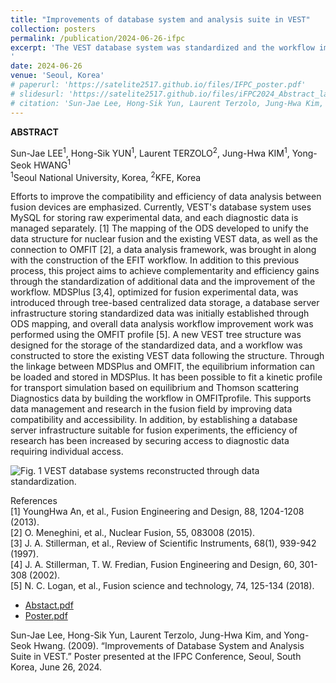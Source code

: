 ```yaml
---
title: "Improvements of database system and analysis suite in VEST"
collection: posters
permalink: /publication/2024-06-26-ifpc
excerpt: 'The VEST database system was standardized and the workflow improved to enhance data compatibility and efficiency in fusion research. This project enabled unified data management and the generation of kinetic profiles for transport simulations, significantly improving research efficiency..
'
date: 2024-06-26
venue: 'Seoul, Korea'
# paperurl: 'https://satelite2517.github.io/files/IFPC_poster.pdf'
# slidesurl: 'https://satelite2517.github.io/files/iFPC2024_Abstract_latest.pdf'
# citation: 'Sun-Jae Lee, Hong-Sik Yun, Laurent Terzolo, Jung-Hwa Kim, and Yong-Seok Hwang. (2009). “Improvements of Database System and Analysis Suite in VEST.” Poster presented at the IFPC Conference, Seoul, South Korea, June 26, 2024.'
---
```


**ABSTRACT**

Sun-Jae LEE<sup>1</sup>, Hong-Sik YUN<sup>1</sup>, Laurent TERZOLO<sup>2</sup>, Jung-Hwa KIM<sup>1</sup>, Yong-Seok HWANG<sup>1</sup>  
<sup>1</sup>Seoul National University, Korea, <sup>2</sup>KFE, Korea

Efforts to improve the compatibility and efficiency of data analysis between fusion devices are emphasized. Currently, VEST's database system uses MySQL for storing raw experimental data, and each diagnostic data is managed separately. [1] The mapping of the ODS developed to unify the data structure for nuclear fusion and the existing VEST data, as well as the connection to OMFIT [2], a data analysis framework, was brought in along with the construction of the EFIT workflow. In addition to this previous process, this project aims to achieve complementarity and efficiency gains through the standardization of additional data and the improvement of the workflow. MDSPlus [3,4], optimized for fusion experimental data, was introduced through tree-based centralized data storage, a database server infrastructure storing standardized data was initially established through ODS mapping, and overall data analysis workflow improvement work was performed using the OMFIT profile [5]. A new VEST tree structure was designed for the storage of the standardized data, and a workflow was constructed to store the existing VEST data following the structure. Through the linkage between MDSPlus and OMFIT, the equilibrium information can be loaded and stored in MDSPlus. It has been possible to fit a kinetic profile for transport simulation based on equilibrium and Thomson scattering Diagnostics data by building the workflow in OMFITprofile. This supports data management and research in the fusion field by improving data compatibility and accessibility. In addition, by establishing a database server infrastructure suitable for fusion experiments, the efficiency of research has been increased by securing access to diagnostic data requiring individual access.

 
![Fig. 1 VEST database systems reconstructed through data standardization.](https://satelite2517.github.io/images/IFPC_VEST_final.png)

References  
[1]	YoungHwa An, et al., Fusion Engineering and Design, 88, 1204-1208 (2013).    
[2] O. Meneghini, et al., Nuclear Fusion, 55, 083008 (2015).  
[3]	J. A. Stillerman, et al., Review of Scientific Instruments, 68(1), 939-942 (1997).  
[4]	J. A. Stillerman, T. W. Fredian, Fusion Engineering and Design, 60, 301-308 (2002).  
[5] N. C. Logan, et al., Fusion science and technology, 74, 125-134 (2018).  

* [Abstact.pdf](https://satelite2517.github.io/files/iFPC2024_Abstract_latest.pdf)
* [Poster.pdf](https://satelite2517.github.io/files/IFPC_poster_Final(2).pdf)

Sun-Jae Lee, Hong-Sik Yun, Laurent Terzolo, Jung-Hwa Kim, and Yong-Seok Hwang. (2009). “Improvements of Database System and Analysis Suite in VEST.” Poster presented at the IFPC Conference, Seoul, South Korea, June 26, 2024.